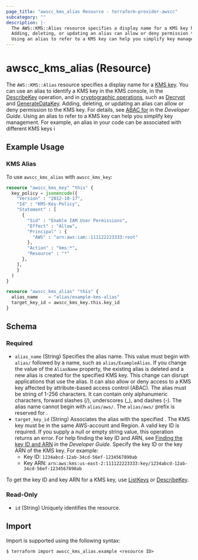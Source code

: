 ```yaml
---
page_title: "awscc_kms_alias Resource - terraform-provider-awscc"
subcategory: ""
description: |-
  The AWS::KMS::Alias resource specifies a display name for a KMS key https://docs.aws.amazon.com/kms/latest/developerguide/concepts.html#kms_keys. You can use an alias to identify a KMS key in the KMS console, in the DescribeKey https://docs.aws.amazon.com/kms/latest/APIReference/API_DescribeKey.html operation, and in cryptographic operations https://docs.aws.amazon.com/kms/latest/developerguide/concepts.html#cryptographic-operations, such as Decrypt https://docs.aws.amazon.com/kms/latest/APIReference/API_Decrypt.html and GenerateDataKey https://docs.aws.amazon.com/kms/latest/APIReference/API_GenerateDataKey.html.
  Adding, deleting, or updating an alias can allow or deny permission to the KMS key. For details, see ABAC for https://docs.aws.amazon.com/kms/latest/developerguide/abac.html in the Developer Guide.
  Using an alias to refer to a KMS key can help you simplify key management. For example, an alias in your code can be associated with different KMS keys i
---
```


# awscc_kms_alias (Resource)

The ``AWS::KMS::Alias`` resource specifies a display name for a [KMS key](https://docs.aws.amazon.com/kms/latest/developerguide/concepts.html#kms_keys). You can use an alias to identify a KMS key in the KMS console, in the [DescribeKey](https://docs.aws.amazon.com/kms/latest/APIReference/API_DescribeKey.html) operation, and in [cryptographic operations](https://docs.aws.amazon.com/kms/latest/developerguide/concepts.html#cryptographic-operations), such as [Decrypt](https://docs.aws.amazon.com/kms/latest/APIReference/API_Decrypt.html) and [GenerateDataKey](https://docs.aws.amazon.com/kms/latest/APIReference/API_GenerateDataKey.html).
  Adding, deleting, or updating an alias can allow or deny permission to the KMS key. For details, see [ABAC for](https://docs.aws.amazon.com/kms/latest/developerguide/abac.html) in the *Developer Guide*.
  Using an alias to refer to a KMS key can help you simplify key management. For example, an alias in your code can be associated with different KMS keys i

## Example Usage

### KMS Alias
To use `awscc_kms_alias` with `awscc_kms_key`:

```terraform
resource "awscc_kms_key" "this" {
  key_policy = jsonencode({
    "Version" : "2012-10-17",
    "Id" : "KMS-Key-Policy",
    "Statement" : [
      {
        "Sid" : "Enable IAM User Permissions",
        "Effect" : "Allow",
        "Principal" : {
          "AWS" : "arn:aws:iam::111122223333:root"
        },
        "Action" : "kms:*",
        "Resource" : "*"
      },
    ],
    }
  )
}

resource "awscc_kms_alias" "this" {
  alias_name    = "alias/example-kms-alias"
  target_key_id = awscc_kms_key.this.key_id
}
```

<!-- schema generated by tfplugindocs -->
## Schema

### Required

- `alias_name` (String) Specifies the alias name. This value must begin with ``alias/`` followed by a name, such as ``alias/ExampleAlias``. 
  If you change the value of the ``AliasName`` property, the existing alias is deleted and a new alias is created for the specified KMS key. This change can disrupt applications that use the alias. It can also allow or deny access to a KMS key affected by attribute-based access control (ABAC).
  The alias must be string of 1-256 characters. It can contain only alphanumeric characters, forward slashes (/), underscores (_), and dashes (-). The alias name cannot begin with ``alias/aws/``. The ``alias/aws/`` prefix is reserved for [](https://docs.aws.amazon.com/kms/latest/developerguide/concepts.html#aws-managed-cmk).
- `target_key_id` (String) Associates the alias with the specified [](https://docs.aws.amazon.com/kms/latest/developerguide/concepts.html#customer-cmk). The KMS key must be in the same AWS-account and Region.
 A valid key ID is required. If you supply a null or empty string value, this operation returns an error.
 For help finding the key ID and ARN, see [Finding the key ID and ARN](https://docs.aws.amazon.com/kms/latest/developerguide/viewing-keys.html#find-cmk-id-arn) in the *Developer Guide*.
 Specify the key ID or the key ARN of the KMS key.
 For example:
  +  Key ID: ``1234abcd-12ab-34cd-56ef-1234567890ab`` 
  +  Key ARN: ``arn:aws:kms:us-east-2:111122223333:key/1234abcd-12ab-34cd-56ef-1234567890ab`` 
  
 To get the key ID and key ARN for a KMS key, use [ListKeys](https://docs.aws.amazon.com/kms/latest/APIReference/API_ListKeys.html) or [DescribeKey](https://docs.aws.amazon.com/kms/latest/APIReference/API_DescribeKey.html).

### Read-Only

- `id` (String) Uniquely identifies the resource.

## Import

Import is supported using the following syntax:

```shell
$ terraform import awscc_kms_alias.example <resource ID>
```